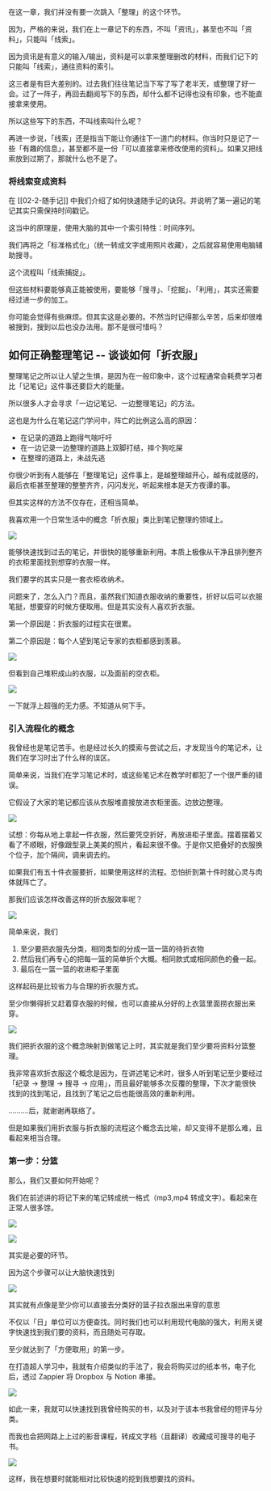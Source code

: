在这一章，我们并没有要一次跳入「整理」的这个环节。

因为，严格的来说，我们在上一章记下的东西，不叫「资讯」，甚至也不叫「资料」，只能叫「线索」。

因为资讯是有意义的输入/输出，资料是可以拿来整理删改的材料，而我们记下的只能叫「线索」，通往资料的索引。

这三者是有巨大差别的。过去我们往往笔记当下写了写了老半天，或整理了好一会。过了一阵子，再回去翻阅写下的东西，却什么都不记得也没有印象，也不能直接拿来使用。

所以这些写下的东西，不叫线索叫什么呢？

再进一步说，「线索」还是指当下能让你通往下一道门的材料。你当时只是记了一些「有趣的信息」，甚至都不是一份「可以直接拿来修改使用的资料」。如果又把线索放到过期了，那就什么也不是了。

### 将线索变成资料

在 [[02-2-随手记]] 中我们介绍了如何快速随手记的诀窍。并说明了第一遍记的笔记其实只需保持时间戳记。

这当中的原理是，使用大脑的其中一个索引特性：时间序列。

我们再将之「标准格式化」（统一转成文字或用照片收藏），之后就容易使用电脑辅助搜寻。

这个流程叫「线索捕捉」。

但这些材料要能够真正能被使用，要能够「搜寻」、「挖掘」、「利用」，其实还需要经过进一步的加工。

你可能会觉得有些麻烦。但其实这是必要的。不然当时记得那么辛苦，后来却很难被搜到，搜到以后也没办法用。那不是很可惜吗？

## 如何正确整理笔记 -- 谈谈如何「折衣服」


整理笔记之所以让人望之生惧，是因为在一般印象中，这个过程通常会耗费学习者比「记笔记」这件事还要巨大的能量。

所以很多人才会寻求「一边记笔记、一边整理笔记」的方法。

这也是为什么在笔记这门学问中，阵亡的比例这么高的原因：

* 在记录的道路上跑得气喘吁吁
* 在一边记录一边整理的道路上双脚打结，摔个狗吃屎
* 在整理的道路上，未战先逃

你很少听到有人能够在「整理笔记」这件事上，是越整理越开心，越有成就感的，最后衣柜甚至整理的整整齐齐，闪闪发光，听起来根本是天方夜谭的事。

但其实这样的方法不仅存在，还相当简单。

我喜欢用一个日常生活中的概念「折衣服」类比到笔记整理的领域上。

![](images/20220908221605.png)

能够快速找到过去的笔记，并很快的能够重新利用。本质上极像从干净且排列整齐的衣柜里面找到想穿的衣服一样。

我们要学的其实只是一套衣柜收纳术。

问题来了，怎么入门？而且，虽然我们知道衣服收纳的重要性，折好以后可以衣服笔挺，想要穿的时候方便取用。但是其实没有人喜欢折衣服。

第一个原因是：折衣服的过程实在很累。

第二个原因是：每个人望到笔记专家的衣柜都感到羡慕。

![](images/20220908221834.png)

但看到自己堆积成山的衣服，以及面前的空衣柜。

![](images/20220908221845.png)

一下就浮上超强的无力感。不知道从何下手。


### 引入流程化的概念

我曾经也是笔记苦手。也是经过长久的摸索与尝试之后，才发现当今的笔记术，让我们在学习时出了什么样的误区。

简单来说，当我们在学习笔记术时，或这些笔记术在教学时都犯了一个很严重的错误。

它假设了大家的笔记都应该从衣服堆直接放进衣柜里面。边放边整理。

![](images/20220908221931.png)

试想：你每从地上拿起一件衣服，然后要凭空折好，再放进柜子里面。摆着摆着又看了不顺眼，好像跟型录上美美的照片，看起来很不像。于是你又把叠好的衣服换个位子，加个隔间，调来调去的。

如果我们有五十件衣服要折，如果使用这样的流程。恐怕折到第十件时就心灵与肉体就阵亡了。

那我们应该怎样改善这样的折衣服效率呢？

![](images/20220908222106.png)

简单来说，我们

1. 至少要把衣服先分类，相同类型的分成一篮一篮的待折衣物
2. 然后我们再专心的把每一篮的简单折个大概。相同款式或相同颜色的叠一起。
3. 最后在一篮一篮的收进柜子里面

这样起码是比较省力与合理的折衣服方式。

至少你懒得折又赶着穿衣服的时候，也可以直接从分好的上衣篮里面捞衣服出来穿。

![](images/20220908222039.png)


我们把折衣服的这个概念映射到做笔记上时，其实就是我们至少要将资料分篮整理。

我非常喜欢折衣服这个概念是因为，在讲述笔记术时，很多人听到笔记至少要经过「纪录 -> 整理 -> 搜寻 -> 应用」，而且最好能够多次反覆的整理，下次才能很快找到的找到笔记，且找到了笔记之后也能很高效的重新利用。

..........后，就谢谢再联络了。

但是如果我们用折衣服与折衣服的流程这个概念去比喻，却又变得不是那么难，且看起来相当合理。



### 第一步：分篮

那么，我们又要如何开始呢？

我们在前述讲的将记下来的笔记转成统一格式（mp3,mp4 转成文字）。看起来在正常人很多馀。

![](images/20220908222157.png)

![](images/20220908222206.png)

其实是必要的环节。

因为这个步骤可以让大脑快速找到

![](images/20220908222216.png)

其实就有点像是至少你可以直接去分类好的篮子拉衣服出来穿的意思

不仅以「日」单位可以方便查找。同时我们也可以利用现代电脑的强大，利用关键字快速找到我们要的资料，而且随处可存取。

至少就达到了「方便取用」的第一步。

在打造超人学习中，我就有介绍类似的手法了，我会将购买过的纸本书，电子化后，透过 Zappier 将 Dropbox 与 Notion 串接。

![](images/20220908222241.png)

如此一来，我就可以快速找到我曾经购买的书，以及对于该本书我曾经的短评与分类。

而我也会把网路上上过的影音课程，转成文字档（且翻译）收藏成可搜寻的电子书。

![](images/20220908222254.png)

这样，我在想要时就能相对比较快速的挖到我想要找的资料。
